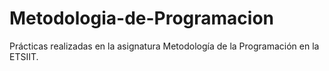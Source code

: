 # Metodologia-de-Programacion
Prácticas realizadas en la asignatura Metodología de la Programación en la ETSIIT.

